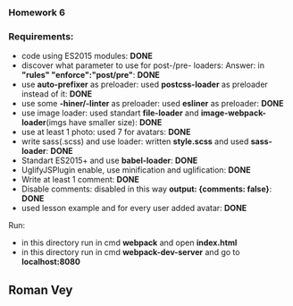 ### Homework 6
### Requirements:
* code using ES2015 modules: __DONE__
* discover what parameter to use for post-/pre- loaders: Answer: in __"rules" "enforce":"post/pre"__: __DONE__
* use __auto-prefixer__ as preloader: used __postcss-loader__ as preloader instead of it: __DONE__
* use some __-hiner/-linter__ as preloader: used __esliner__ as preloader: __DONE__
* use image loader: used standart __file-loader__ and __image-webpack-loader__(imgs have smaller size): __DONE__
* use at least 1 photo: used 7 for avatars: __DONE__
* write sass(.scss) and use loader: written __style.scss__ and used __sass-loader__: __DONE__
* Standart ES2015+ and use __babel-loader__: __DONE__
* UglifyJSPlugin enable, use minification and uglification: __DONE__
* Write at least 1 comment: __DONE__ 
* Disable comments: disabled in this way __output: {comments: false}__: __DONE__
* used lesson example and for every user added avatar: __DONE__

Run:
* in this directory run in cmd __webpack__ and open __index.html__
* in this directory run in cmd __webpack-dev-server__ and go to  __localhost:8080__

## Roman Vey
